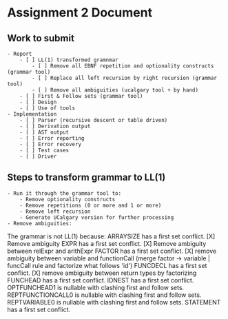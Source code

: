 # Assignment 2 Document
## Work to submit
    - Report
        - [ ] LL(1) transformed gramnmar
            - [ ] Remove all EBNF repetition and optionality constructs (grammar tool)
            - [ ] Replace all left recursion by right recursion (grammar tool)
            - [ ] Remove all ambiguities (ucalgary tool + by hand)
        - [ ] First & Follow sets (grammar tool)
        - [ ] Design
        - [ ] Use of tools
    - Implementation
        - [ ] Parser (recursive descent or table driven)
        - [ ] Derivation output
        - [ ] AST output
        - [ ] Error reporting
        - [ ] Error recovery
        - [ ] Test cases
        - [ ] Driver

## Steps to transform grammar to LL(1)
    - Run it through the grammar tool to:
        - Remove optionality constructs
        - Remove repetitions (0 or more and 1 or more)
        - Remove left recursion
        - Generate UCalgary version for further processing
    - Remove ambiguities:

The grammar is not LL(1) because:
ARRAYSIZE has a first set conflict. [X] Remove ambiguity
EXPR has a first set conflict. [X] Remove ambiguity between relExpr and arithExpr
FACTOR has a first set conflict. [X] remove ambiguity between variable and functionCall (merge factor -> variable | funcCall rule and factorize what follows 'id') 
FUNCDECL has a first set conflict. [X] remove ambiguity between return types by factorizing
FUNCHEAD has a first set conflict.
IDNEST has a first set conflict.
OPTFUNCHEAD1 is nullable with clashing first and follow sets.
REPTFUNCTIONCALL0 is nullable with clashing first and follow sets.
REPTVARIABLE0 is nullable with clashing first and follow sets.
STATEMENT has a first set conflict.